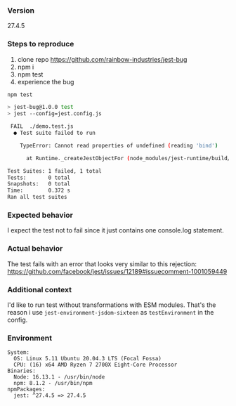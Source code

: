### Version

27.4.5

### Steps to reproduce

1. clone repo https://github.com/rainbow-industries/jest-bug
2. npm i
3. npm test
4. experience the bug
```bash
npm test

> jest-bug@1.0.0 test
> jest --config=jest.config.js

 FAIL  ./demo.test.js
  ● Test suite failed to run

    TypeError: Cannot read properties of undefined (reading 'bind')

      at Runtime._createJestObjectFor (node_modules/jest-runtime/build/index.js:2193:46)

Test Suites: 1 failed, 1 total
Tests:       0 total
Snapshots:   0 total
Time:        0.372 s
Ran all test suites
```

### Expected behavior

I expect the test not to fail since it just contains one console.log statement.

### Actual behavior

The test fails with an error that looks very similar to this rejection: https://github.com/facebook/jest/issues/12189#issuecomment-1001059449 

### Additional context

I'd like to run test without transformations with ESM modules. That's the reason i use `jest-environment-jsdom-sixteen` as `testEnvironment` in the config.

### Environment

```shell
System:
  OS: Linux 5.11 Ubuntu 20.04.3 LTS (Focal Fossa)
  CPU: (16) x64 AMD Ryzen 7 2700X Eight-Core Processor
Binaries:
  Node: 16.13.1 - /usr/bin/node
  npm: 8.1.2 - /usr/bin/npm
npmPackages:
  jest: ^27.4.5 => 27.4.5
```
